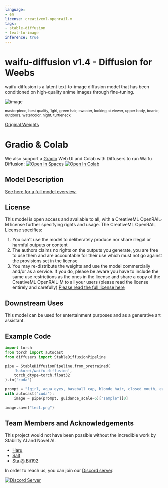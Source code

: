 ```yaml
---
language:
- en
license: creativeml-openrail-m
tags:
- stable-diffusion
- text-to-image
inference: true
---
```


# waifu-diffusion v1.4 - Diffusion for Weebs

waifu-diffusion is a latent text-to-image diffusion model that has been conditioned on high-quality anime images through fine-tuning.

![image](https://user-images.githubusercontent.com/26317155/210155933-db3a5f1a-1ec3-4777-915c-6deff2841ce9.png)

<sub>masterpiece, best quality, 1girl, green hair, sweater, looking at viewer, upper body, beanie, outdoors, watercolor, night, turtleneck</sub>

[Original Weights](https://huggingface.co/hakurei/waifu-diffusion-v1-4)

# Gradio & Colab

We also support a [Gradio](https://github.com/gradio-app/gradio) Web UI and Colab with Diffusers to run Waifu Diffusion:
[![Open In Spaces](https://camo.githubusercontent.com/00380c35e60d6b04be65d3d94a58332be5cc93779f630bcdfc18ab9a3a7d3388/68747470733a2f2f696d672e736869656c64732e696f2f62616467652f25463025394625413425393725323048756767696e67253230466163652d5370616365732d626c7565)](https://huggingface.co/spaces/hakurei/waifu-diffusion-demo)
[![Open In Colab](https://colab.research.google.com/assets/colab-badge.svg)](https://colab.research.google.com/drive/1_8wPN7dJO746QXsFnB09Uq2VGgSRFuYE#scrollTo=1HaCauSq546O)

## Model Description

[See here for a full model overview.](https://gist.github.com/harubaru/f727cedacae336d1f7877c4bbe2196e1)

## License

This model is open access and available to all, with a CreativeML OpenRAIL-M license further specifying rights and usage.
The CreativeML OpenRAIL License specifies: 

1. You can't use the model to deliberately produce nor share illegal or harmful outputs or content 
2. The authors claims no rights on the outputs you generate, you are free to use them and are accountable for their use which must not go against the provisions set in the license
3. You may re-distribute the weights and use the model commercially and/or as a service. If you do, please be aware you have to include the same use restrictions as the ones in the license and share a copy of the CreativeML OpenRAIL-M to all your users (please read the license entirely and carefully)
[Please read the full license here](https://huggingface.co/spaces/CompVis/stable-diffusion-license)

## Downstream Uses

This model can be used for entertainment purposes and as a generative art assistant.

## Example Code

```python
import torch
from torch import autocast
from diffusers import StableDiffusionPipeline

pipe = StableDiffusionPipeline.from_pretrained(
    'hakurei/waifu-diffusion',
    torch_dtype=torch.float32
).to('cuda')

prompt = "1girl, aqua eyes, baseball cap, blonde hair, closed mouth, earrings, green background, hat, hoop earrings, jewelry, looking at viewer, shirt, short hair, simple background, solo, upper body, yellow shirt"
with autocast("cuda"):
    image = pipe(prompt, guidance_scale=6)["sample"][0]  
    
image.save("test.png")
```

## Team Members and Acknowledgements

This project would not have been possible without the incredible work by Stability AI and Novel AI.

- [Haru](https://github.com/harubaru)
- [Salt](https://github.com/sALTaccount/)
- [Sta @ Bit192](https://twitter.com/naclbbr)

In order to reach us, you can join our [Discord server](https://discord.gg/touhouai).

[![Discord Server](https://discordapp.com/api/guilds/930499730843250783/widget.png?style=banner2)](https://discord.gg/touhouai)